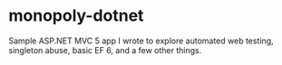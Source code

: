 monopoly-dotnet
===============

Sample ASP.NET MVC 5 app I wrote to explore automated web testing, singleton abuse, basic EF 6, and a few other things.
